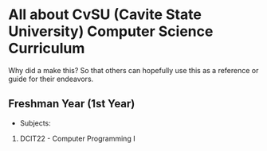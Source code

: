 # All about CvSU (Cavite State University) Computer Science Curriculum
Why did a make this? So that others can hopefully use this as a reference or guide for their endeavors.

## Freshman Year (1st Year)
- Subjects:
1. DCIT22 - Computer Programming I
